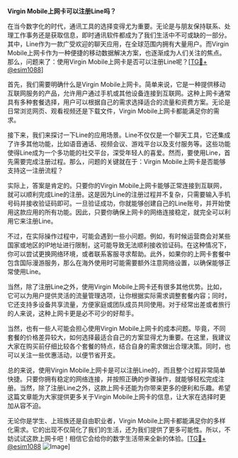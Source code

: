 **Virgin Mobile上网卡可以注册Line吗？**

在当今数字化的时代，通讯工具的选择变得尤为重要。无论是与朋友保持联系、处理工作事务还是获取信息，即时通讯软件都成为了我们生活中不可或缺的一部分。其中，Line作为一款广受欢迎的聊天应用，在全球范围内拥有大量用户。而Virgin Mobile上网卡作为一种便捷的移动数据解决方案，也逐渐成为人们关注的焦点。那么，问题来了：使用Virgin Mobile上网卡是否可以注册Line呢？[[TG💪+ @esim1088](https://t.me/s/esim1088)]

首先，我们需要明确什么是Virgin Mobile上网卡。简单来说，它是一种提供移动互联网服务的产品，允许用户通过手机或其他设备连接到互联网。这种上网卡通常具有多种套餐选择，用户可以根据自己的需求选择适合的流量和资费方案。无论是日常浏览网页、观看视频还是下载文件，Virgin Mobile上网卡都能满足你的需求。

接下来，我们来探讨一下Line的应用场景。Line不仅仅是一个聊天工具，它还集成了许多其他功能，比如语音通话、视频会议、游戏平台以及支付服务等。这些功能使得Line成为一个多功能的社交平台，深受年轻人的喜爱。然而，要使用Line，首先需要完成注册过程。那么，问题的关键就在于：Virgin Mobile上网卡是否能够支持这一注册流程？

实际上，答案是肯定的。只要你的Virgin Mobile上网卡能够正常连接到互联网，就可以顺利完成Line的注册。这是因为Line的注册过程并不复杂，只需要输入手机号码并接收验证码即可。一旦验证成功，你就能够创建自己的Line账号，并开始使用这款应用的所有功能。因此，只要你确保上网卡的网络连接稳定，就完全可以利用它来注册Line。

不过，在实际操作过程中，可能会遇到一些小问题。例如，有时候运营商会对某些国家或地区的IP地址进行限制，这可能导致无法顺利接收验证码。在这种情况下，你可以尝试更换网络环境，或者联系客服寻求帮助。此外，如果你的上网卡套餐中包含国际漫游服务，那么在海外使用时可能需要额外注意网络设置，以确保能够正常使用Line。

当然，除了注册Line之外，使用Virgin Mobile上网卡还有很多其他优势。比如，它可以为用户提供灵活的流量管理选项，让你根据实际需求调整套餐内容；同时，它还支持多设备共享流量，方便家庭或团队成员共同使用。对于经常出差或者旅行的人来说，这种上网卡更是必不可少的好帮手。

当然，也有一些人可能会担心使用Virgin Mobile上网卡的成本问题。毕竟，不同套餐的价格差异较大，如何选择最适合自己的方案显得尤为重要。在这里，我建议大家在购买前仔细比较各个套餐的特点，结合自身的需求做出合理决策。同时，也可以关注一些优惠活动，以便节省开支。

总的来说，使用Virgin Mobile上网卡是可以注册Line的，而且整个过程非常简单快捷。只要你拥有稳定的网络连接，并按照正确的步骤操作，就能够轻松完成注册。当然，除了注册Line之外，这款上网卡还能为你带来更多的便利和乐趣。希望这篇文章能为大家提供更多关于Virgin Mobile上网卡的信息，让大家在选择时更加从容不迫。

无论你是学生、上班族还是自由职业者，Virgin Mobile上网卡都能满足你的多样化需求。它的出现不仅简化了我们的生活，还为我们提供了更多可能性。所以，不妨试试这款上网卡吧！相信它会给你的数字生活带来全新的体验。[[TG💪+ @esim1088](https://t.me/s/esim1088) ![Image](https://i.postimg.cc/4NQfJmqS/Snipaste-2025-05-13-00-14-12.png)]